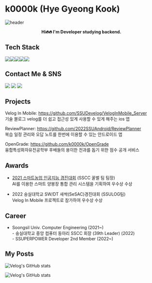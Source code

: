 # k0000k (Hye Gyeong Kook)

![header](https://capsule-render.vercel.app/api?type=waving&color=gradient&text=%20k0000k%20%20&height=200&fontSize=80&animation=twinkling&fontAlignY=34&desc=HyeGyeong%20Kook%20)
<div align='center'>
<strong>Hi🔥🔥 I'm Developer studying backend.</strong>
</div>

## Tech Stack
<img src="https://img.shields.io/badge/JAVA-D0271D?style=flat-square&logo=OpenJDK&logoColor=white"/><img src="https://img.shields.io/badge/SpringBoot-6DB33F?style=flat-square&logo=SpringBoot&logoColor=white"/><img src="https://img.shields.io/badge/MySQL-4479A1?style=flat-square&logo=MySQL&logoColor=white"/><img src="https://img.shields.io/badge/GCP-4285F4?style=flat-square&logo=Google Cloud&logoColor=white"/><img src="https://img.shields.io/badge/Python-3776AB?style=flat-square&logo=Python&logoColor=white"/>


## Contact Me & SNS
<img src="https://img.shields.io/badge/velog-20C997?style=for-the-badge&logo=velog&logoColor=white"/>  
<img src="https://img.shields.io/badge/instagram-E4405F?style=for-the-badge&logo=instagram&logoColor=white"/> 
<img src="https://img.shields.io/badge/Gmail-EA4335?style=for-the-badge&logo=Gmail&logoColor=white"/> 
 
 ## Projects
 Velog In Mobile: https://github.com/SSUDevelog/VelogInMobile_Server
 <br>기술 블로그 velog를 더 쉽고 접근성 있게 사용할 수 있게 해주는 ios 앱
 
 ReviewPlanner: https://github.com/2022SSUAndroid/ReviewPlanner
 <br>복습 일정 관리와 오답 노트를 한번에 이용할 수 있는 안드로이드 앱

 OpenGrade: https://github.com/k0000k/OpenGrade
 <br>융합특성화자유전공학부 후배들의 용이한 전과를 돕기 위한 점수 공개 서비스

## Awards
-   [2021 스마트농업 인공지능 경진대회](https://news.naver.com/main/read.naver?mode=LSD&mid=sec&sid1=001&oid=003&aid=0010840259) (SSCC 꿀벌 팀 팀장)
<br>AI를 이용한 스마트 양봉장 통합 관리 시스템을 기획하여 우수상 수상 

- 2022 숭실대학교 SW/DT 새싹(SeSAC)경진대회 (SSULOG팀)
<br>Velog In Mobile 프로젝트로 참가하여 우수상 수상

## Career
- Soongsil Univ. Computer Engineering (2021~)
<br>- 숭실대학교 중앙 컴퓨터 동아리 SSCC 회장 (39th Leader) (2022)
<br>- SSUPERPOWER Developer 2nd Member (2022~)

## My Posts
![Velog's GitHub stats](https://velog-readme-stats.vercel.app/api?name=k0000k)

![Velog's GitHub stats](https://velog-readme-stats.vercel.app/api?name=k0000k&slug=C-undefined-reference-to-해결법)
